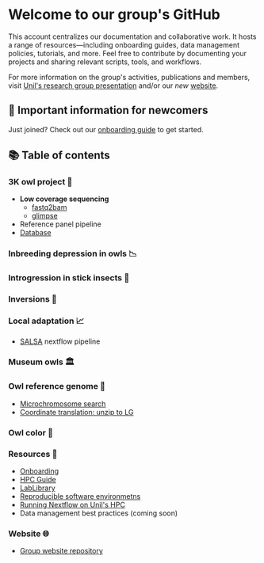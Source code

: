 # Welcome to our group's GitHub

This account centralizes our documentation and collaborative work. It hosts a range of resources—including onboarding guides, data management policies, tutorials, and more.
Feel free to contribute by documenting your projects and sharing relevant scripts, tools, and workflows.

For more information on the group's activities, publications and members, visit [Unil's research group presentation](https://www.unil.ch/dee/en/home/menuinst/research/research-groups/goudet-group.html) and/or our *new* [website](https://goudetgroup.github.io/GoudetWebsite).

## 🔰 Important information for newcomers

Just joined? Check out our [onboarding guide](https://github.com/JGoudetGroup/Resources/blob/main/Onboarding.md) to get started.

## 📚 Table of contents

### 3K owl project 🦉

- **Low coverage sequencing**
  - [fastq2bam](https://github.com/JGoudetGroup/fastq2bam)
  - [glimpse](https://github.com/JGoudetGroup/glimpse)
- Reference panel pipeline
- [Database](https://github.com/JGoudetGroup/Sequenced-Owls-DataBase)

### Inbreeding depression in owls 📉

### Introgression in stick insects 🔀

### Inversions 🔄

### Local adaptation 📈

- [SALSA](https://github.com/JGoudetGroup/salsa) nextflow pipeline

### Museum owls 🏛️

### Owl reference genome 🧬

- [Microchromosome search](https://github.com/JGoudetGroup/RefGenome-microchromosomes)
- [Coordinate translation: unzip to LG](https://github.com/JGoudetGroup/Unzip2LG)

### Owl color 🎨

### Resources 🧰

- [Onboarding](https://github.com/JGoudetGroup/Resources/blob/main/Onboarding.md)
- [HPC Guide](https://github.com/JGoudetGroup/Resources/blob/main/Guide_to_HPC_at_Unil.md)
- [LabLibrary](https://github.com/JGoudetGroup/LabLibrary)
- [Reproducible software environmetns](https://github.com/JGoudetGroup/Resources/blob/main/Reproducible_software_environments.md)
- [Running Nextflow on Unil's HPC](https://github.com/JGoudetGroup/nextflow-on-slurm)
- Data management best practices (coming soon)

### Website 🌐

- [Group website repository](https://github.com/JGoudetGroup/GoudetWebsite)